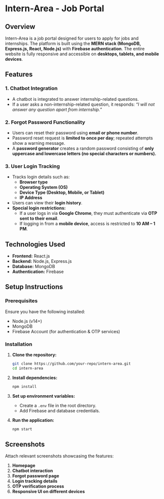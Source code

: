 # Intern-Area - Job Portal

## Overview
Intern-Area is a job portal designed for users to apply for jobs and internships. The platform is built using the **MERN stack (MongoDB, Express.js, React, Node.js)** with **Firebase authentication**. The entire website is fully responsive and accessible on **desktops, tablets, and mobile devices**.

## Features

### 1. **Chatbot Integration**
- A chatbot is integrated to answer internship-related questions.
- If a user asks a non-internship-related question, it responds: _“I will not answer any question apart from internship.”_

### 2. **Forgot Password Functionality**
- Users can reset their password using **email or phone number**.
- Password reset request is **limited to once per day**; repeated attempts show a warning message.
- A **password generator** creates a random password consisting of **only uppercase and lowercase letters (no special characters or numbers).**

### 3. **User Login Tracking**
- Tracks login details such as:
  - **Browser type**
  - **Operating System (OS)**
  - **Device Type (Desktop, Mobile, or Tablet)**
  - **IP Address**
- Users can view their **login history**.
- **Special login restrictions:**
  - If a user logs in via **Google Chrome**, they must authenticate via **OTP sent to their email**.
  - If logging in from a **mobile device**, access is restricted to **10 AM – 1 PM**.

## Technologies Used
- **Frontend:** React.js
- **Backend:** Node.js, Express.js
- **Database:** MongoDB
- **Authentication:** Firebase

## Setup Instructions
### Prerequisites
Ensure you have the following installed:
- Node.js (v14+)
- MongoDB
- Firebase Account (for authentication & OTP services)

### Installation
1. **Clone the repository:**
   ```sh
   git clone https://github.com/your-repo/intern-area.git
   cd intern-area
   ```
2. **Install dependencies:**
   ```sh
   npm install
   ```
3. **Set up environment variables:**
   - Create a `.env` file in the root directory.
   - Add Firebase and database credentials.

4. **Run the application:**
   ```sh
   npm start
   ```

## Screenshots
Attach relevant screenshots showcasing the features:
1. **Homepage**
2. **Chatbot interaction**
3. **Forgot password page**
4. **Login tracking details**
5. **OTP verification process**
6. **Responsive UI on different devices**



